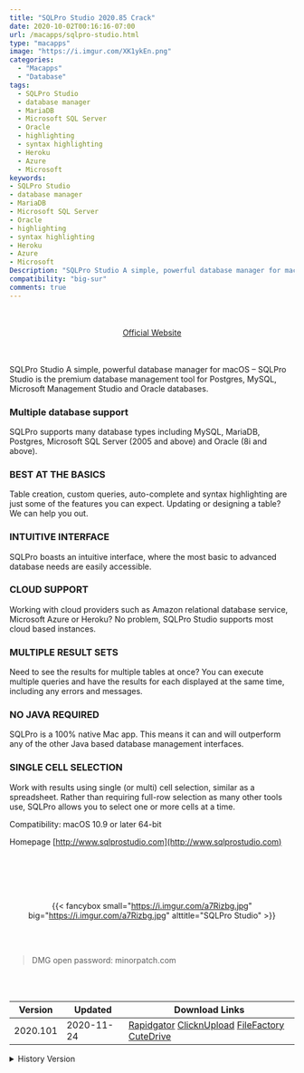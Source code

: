 ```yaml
---
title: "SQLPro Studio 2020.85 Crack"
date: 2020-10-02T00:16:16-07:00
url: /macapps/sqlpro-studio.html
type: "macapps"
image: "https://i.imgur.com/XK1ykEn.png"
categories:
  - "Macapps"
  - "Database"
tags:
  - SQLPro Studio
  - database manager
  - MariaDB
  - Microsoft SQL Server
  - Oracle
  - highlighting
  - syntax highlighting
  - Heroku
  - Azure
  - Microsoft
keywords:
- SQLPro Studio
- database manager
- MariaDB
- Microsoft SQL Server
- Oracle
- highlighting
- syntax highlighting
- Heroku
- Azure
- Microsoft
Description: "SQLPro Studio A simple, powerful database manager for macOS – SQLPro Studio is the premium database management tool for Postgres, MySQL, Microsoft Management Studio and Oracle databases."
compatibility: "big-sur"
comments: true
---
```


<br/>
<br/>
<center>
<a href="http://www.sqlprostudio.com" target="blank"><div class="border px-4 border-blue-500 rounded-lg transition duration-500 
    ease-in-out w-48 text-lg text-blue-500 text-center hover:bg-blue-500 hover:text-white">
  Official Website 
</div></a>
</center>
<br/>
<br/>

SQLPro Studio A simple, powerful database manager for macOS – SQLPro Studio is the premium database management tool for Postgres, MySQL, Microsoft Management Studio and Oracle databases.

### Multiple database support

SQLPro supports many database types including MySQL, MariaDB, Postgres, Microsoft SQL Server (2005 and above) and Oracle (8i and above).

### BEST AT THE BASICS

Table creation, custom queries, auto-complete and syntax highlighting are just some of the features you can expect. Updating or designing a table? We can help you out.


### INTUITIVE INTERFACE

SQLPro boasts an intuitive interface, where the most basic to advanced database needs are easily accessible.


### CLOUD SUPPORT

Working with cloud providers such as Amazon relational database service, Microsoft Azure or Heroku? No problem, SQLPro Studio supports most cloud based instances.


### MULTIPLE RESULT SETS

Need to see the results for multiple tables at once? You can execute multiple queries and have the results for each displayed at the same time, including any errors and messages.


### NO JAVA REQUIRED

SQLPro is a 100% native Mac app. This means it can and will outperform any of the other Java based database management interfaces.


### SINGLE CELL SELECTION

Work with results using single (or multi) cell selection, similar as a spreadsheet. Rather than requiring full-row selection as many other tools use, SQLPro allows you to select one or more cells at a time.


Compatibility: macOS 10.9 or later 64-bit

Homepage [http://www.sqlprostudio.com](http://www.sqlprostudio.com)

<br/>
<br/>
<script async src="https://pagead2.googlesyndication.com/pagead/js/adsbygoogle.js"></script>
<ins class="adsbygoogle"
     style="display:block; text-align:center;"
     data-ad-layout="in-article"
     data-ad-format="fluid"
     data-ad-client="ca-pub-8746275014476192"
     data-ad-slot="5144997159"></ins>
<script>
     (adsbygoogle = window.adsbygoogle || []).push({});
</script>
<br/>
<br/>


<center>

{{< fancybox small="https://i.imgur.com/a7Rizbg.jpg" big="https://i.imgur.com/a7Rizbg.jpg" alttitle="SQLPro Studio" >}}

</center>

<br/>
<br/>


> DMG open password: minorpatch.com

<br/>

<br/>
<div id="history_version" class="history_version">

| Version | Updated | Download Links |
| ---- | ---- | ---- |
| 2020.101 | 2020-11-24 | [Rapidgator](https://ouo.io/16gyRF)   [ClicknUpload](https://ouo.io/DS4zZU)   [FileFactory](https://ouo.io/2OUpHA)   [CuteDrive](https://ouo.io/n54Owf) |
<details>
<summary>History Version</summary>

| Version | Updated | Download Links |
| ---- | ---- | ---- |
| 2020.85 | 2020-10-02 | [UsersCloud](https://ouo.io/h1bwtZz)   [ClicknUpload](https://ouo.io/CH2LOD)   [FileFactory](https://ouo.io/bajPAm)   [CuteDrive](https://ouo.io/IC1BHf) |
| 2020.84 | 2020-09-26 | [UsersCloud](https://ouo.io/ZWmZd2C)   [ClicknUpload](https://ouo.io/xHGHvz)   [FileFactory](https://ouo.io/mwny4Z)   [CuteDrive](https://ouo.io/lrK3oK) |
| 2020.72 | 2020-08-16 | [UsersCloud](https://ouo.io/7YsCxF9)   [ClicknUpload](https://ouo.io/QJwOUz)   [FileFactory](https://ouo.io/VoHZew)   [CuteDrive](https://ouo.io/g0GFSrs) |
| 2020.71 | 2020-08-14 | [UsersCloud](https://ouo.io/Fp0wev)   [ClicknUpload](https://ouo.io/2H8cj7)   [FileFactory](https://ouo.io/BCIzBO)   [CuteDrive](https://ouo.io/z34r9q) |
| 2020.68 | 2020-08-09 | [UsersCloud](https://ouo.io/lOsiM9)   [ClicknUpload](https://ouo.io/PnuOyj)   [FileFactory](https://ouo.io/oLsuzE)   [CuteDrive](https://ouo.io/fl6Ioe) |
| 2020.61 | 2020-07-04 | [UsersCloud](https://ouo.io/B1vdsf)   [ClicknUpload](https://ouo.io/enQglb)   [FileFactory](https://ouo.io/eXxeO47)   [CuteDrive](https://ouo.io/KLE6Oa) |
| 2020.59 | 2020-06-18 | [UsersCloud](https://ouo.io/CN8exK)   [ClicknUpload](https://ouo.io/BJry1GF)   [FileFactory](https://ouo.io/LCLEqC)   [CuteDrive](https://ouo.io/MX064D) |
| 2020.48 | 2020-05-27 | [UsersCloud](https://ouo.io/A2U4E7)   [ClicknUpload](https://ouo.io/3n9j0o)   [FileFactory](https://ouo.io/UvnwXP)   [CuteDrive](https://ouo.io/9l8xXF) |
| 2020.47 | 2020-05-23 | [UsersCloud](https://ouo.io/zDxK3Rs)   [ClicknUpload](https://ouo.io/jex1sy)   [FileFactory](https://ouo.io/ojFjJF)   [CuteDrive](https://ouo.io/opXmF5) |
| 2020.45 | 2020-05-17 | [UsersCloud](https://ouo.io/mfNRcO)   [ClicknUpload](https://ouo.io/A8DECI3)   [FileFactory](https://ouo.io/w7MrwI)   [CuteDrive](https://ouo.io/orCYy9) |
| 2020.39 | 2020-05-01 | [UsersCloud](https://ouo.io/ScVRVsf)   [ClicknUpload](https://ouo.io/WwcgS1)   [FileFactory](https://ouo.io/VjgA1a)   [CuteDrive](https://ouo.io/l1302) |
| 2020.38 | 2020-04-27 | [UsersCloud](https://ouo.io/22apaD)   [ClicknUpload](https://ouo.io/QWJOKs)   [FileFactory](https://ouo.io/MfHrfu)   [CuteDrive](https://ouo.io/DjmO9U) |
| 2020.35 | 2020-04-08 | [UsersCloud](https://ouo.io/saX6q5)   [ClicknUpload](https://ouo.io/Da9QBTf)   [FileFactory](https://ouo.io/YItHGI)   [CuteDrive](https://ouo.io/giKWOZs) |
| 2020.31 | 2020-03-16 | [UsersCloud](https://ouo.io/R9R92qw)   [ClicknUpload](https://ouo.io/LdtAMi)   [FileFactory](https://ouo.io/8s9oRA)   [CuteDrive](https://ouo.io/5Z772S) |
| 2020.18 | 2020-03-05 | [UsersCloud](https://ouo.io/x6fH0h)   [ClicknUpload](https://ouo.io/BjSWHF)   [FileFactory](https://ouo.io/vS21FJi)   [CuteDrive](https://ouo.io/vS21FJi) |
| 2020.14 | 2020-02-24 | [UsersCloud](https://ouo.io/WY3eGw)   [ClicknUpload](https://ouo.io/K1aRip)   [FileFactory](https://ouo.io/C8RgX3)   [CuteDrive](https://ouo.io/y4VCih) |
| 2020.09 | 2020-02-15 | [UsersCloud](https://ouo.io/Pm2GCx)   [ClicknUpload](https://ouo.io/EGM5OA)   [Mega](https://ouo.io/lAb4Vr)   [CuteDrive](https://ouo.io/BCgs0J) |
| 2020.08 | 2020-02-12 | [UsersCloud](https://ouo.io/ZDhICY)   [ClicknUpload](https://ouo.io/ivusJY)   [Mega](https://ouo.io/Hlqs0m)   [CuteDrive](https://ouo.io/17oKry) |
</details>

</div>
